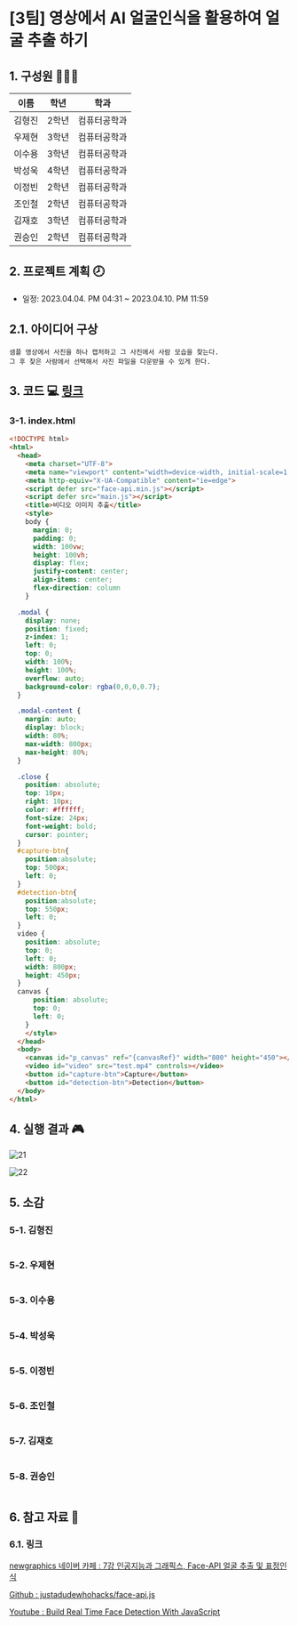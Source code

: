 # [3팀] 영상에서 AI 얼굴인식을 활용하여 얼굴 추출 하기

## 1. 구성원 👩‍👧‍👦

|이름|학년|학과|
|---|---|---|
|김형진|2학년|컴퓨터공학과|
|우제현|3학년|컴퓨터공학과|
|이수용|3학년|컴퓨터공학과|
|박성욱|4학년|컴퓨터공학과|
|이정빈|2학년|컴퓨터공학과|
|조인철|2학년|컴퓨터공학과|
|김재호|3학년|컴퓨터공학과|
|권승인|2학년|컴퓨터공학과|


## 2. 프로젝트 계획 🕗 
  * 일정: 2023.04.04. PM 04:31 ~ 2023.04.10. PM 11:59
 
## 2.1. 아이디어 구상

```
샘플 영상에서 사진을 하나 캡처하고 그 사진에서 사람 모습을 찾는다.
그 후 찾은 사람에서 선택해서 사진 파일을 다운받을 수 있게 한다.
```


## 3. 코드 💻 [링크](https://github.com/anulabgit/face-api/tree/main/face-api)

### 3-1. index.html

```html
<!DOCTYPE html>
<html>
  <head>
    <meta charset="UTF-8">
    <meta name="viewport" content="width=device-width, initial-scale=1.0">
    <meta http-equiv="X-UA-Compatible" content="ie=edge">
    <script defer src="face-api.min.js"></script>
    <script defer src="main.js"></script>
    <title>비디오 이미지 추출</title>
    <style>
    body {
      margin: 0;
      padding: 0;
      width: 100vw;
      height: 100vh;
      display: flex;
      justify-content: center;
      align-items: center;
      flex-direction: column
    }

  .modal {
    display: none;
    position: fixed;
    z-index: 1;
    left: 0;
    top: 0;
    width: 100%;
    height: 100%;
    overflow: auto;
    background-color: rgba(0,0,0,0.7);
  }

  .modal-content {
    margin: auto;
    display: block;
    width: 80%;
    max-width: 800px;
    max-height: 80%;
  }

  .close {
    position: absolute;
    top: 10px;
    right: 10px;
    color: #ffffff;
    font-size: 24px;
    font-weight: bold;
    cursor: pointer;
  }
  #capture-btn{
    position:absolute;
    top: 500px;
    left: 0;
  }
  #detection-btn{
    position:absolute;
    top: 550px;
    left: 0;
  }
  video {
    position: absolute;
    top: 0;
    left: 0;
    width: 800px;
    height: 450px;
  }
  canvas {
      position: absolute;
      top: 0;
      left: 0;
    }
    </style>
  </head>
  <body>
    <canvas id="p_canvas" ref="{canvasRef}" width="800" height="450"></canvas>
    <video id="video" src="test.mp4" controls></video>
    <button id="capture-btn">Capture</button>
    <button id="detection-btn">Detection</button>
  </body>
</html>
```

## 4. 실행 결과 🎮

![21](/img/21.png)

![22](/img/22.png)


## 5. 소감

### 5-1. 김형진

```
```

### 5-2. 우제현

```
```

### 5-3. 이수용

```
```

### 5-4. 박성욱

```
```

### 5-5. 이정빈

```
```

### 5-6. 조인철

```
```

### 5-7. 김재호

```
```

### 5-8. 권승인

```
```


## 6. 참고 자료 📂

### 6.1. 링크

[newgraphics 네이버 카페 : 7강 인공지능과 그래픽스, Face-API 얼굴 추출 및 표정인식](https://cafe.naver.com/newgraphics/153)

[Github : justadudewhohacks/face-api.js](https://github.com/justadudewhohacks/face-api.js)

[Youtube : Build Real Time Face Detection With JavaScript](https://www.youtube.com/watch?v=CVClHLwv-4I)
